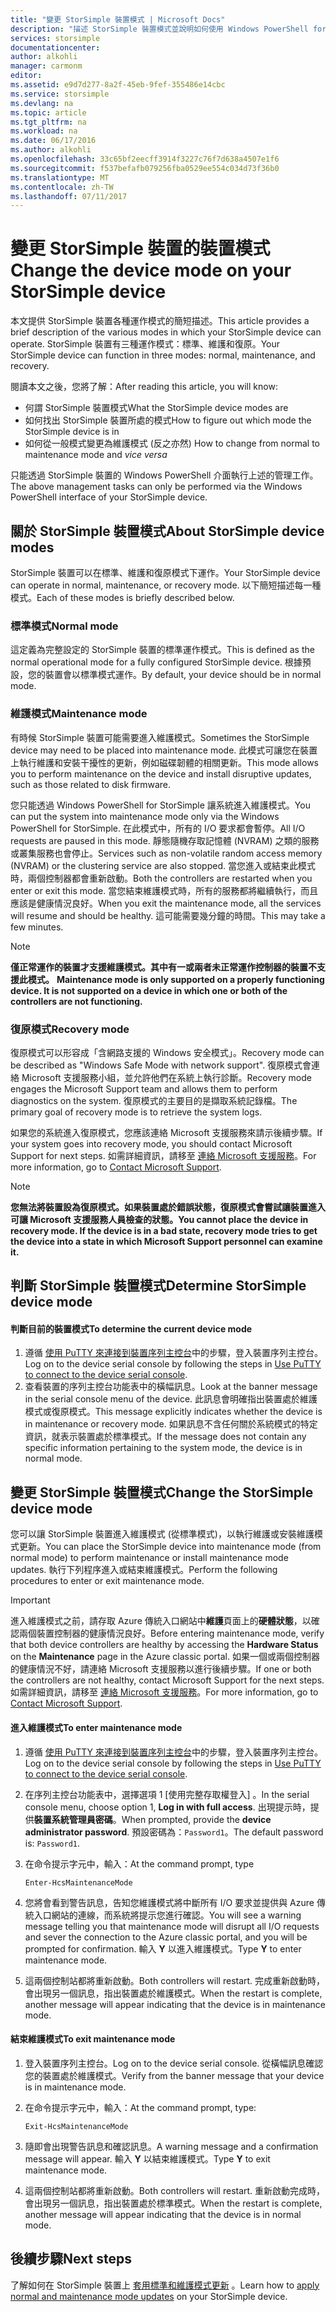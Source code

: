 ```yaml
---
title: "變更 StorSimple 裝置模式 | Microsoft Docs"
description: "描述 StorSimple 裝置模式並說明如何使用 Windows PowerShell for StorSimple 來變更裝置的模式。"
services: storsimple
documentationcenter: 
author: alkohli
manager: carmonm
editor: 
ms.assetid: e9d7d277-8a2f-45eb-9fef-355486e14cbc
ms.service: storsimple
ms.devlang: na
ms.topic: article
ms.tgt_pltfrm: na
ms.workload: na
ms.date: 06/17/2016
ms.author: alkohli
ms.openlocfilehash: 33c65bf2eecff3914f3227c76f7d638a4507e1f6
ms.sourcegitcommit: f537befafb079256fba0529ee554c034d73f36b0
ms.translationtype: MT
ms.contentlocale: zh-TW
ms.lasthandoff: 07/11/2017
---
```

# <a name="change-the-device-mode-on-your-storsimple-device"></a><span data-ttu-id="5bac1-103">變更 StorSimple 裝置的裝置模式</span><span class="sxs-lookup"><span data-stu-id="5bac1-103">Change the device mode on your StorSimple device</span></span>
<span data-ttu-id="5bac1-104">本文提供 StorSimple 裝置各種運作模式的簡短描述。</span><span class="sxs-lookup"><span data-stu-id="5bac1-104">This article provides a brief description of the various modes in which your StorSimple device can operate.</span></span> <span data-ttu-id="5bac1-105">StorSimple 裝置有三種運作模式：標準、維護和復原。</span><span class="sxs-lookup"><span data-stu-id="5bac1-105">Your StorSimple device can function in three modes: normal, maintenance, and recovery.</span></span> 

<span data-ttu-id="5bac1-106">閱讀本文之後，您將了解：</span><span class="sxs-lookup"><span data-stu-id="5bac1-106">After reading this article, you will know:</span></span>

* <span data-ttu-id="5bac1-107">何謂 StorSimple 裝置模式</span><span class="sxs-lookup"><span data-stu-id="5bac1-107">What the StorSimple device modes are</span></span>
* <span data-ttu-id="5bac1-108">如何找出 StorSimple 裝置所處的模式</span><span class="sxs-lookup"><span data-stu-id="5bac1-108">How to figure out which mode the StorSimple device is in</span></span>
* <span data-ttu-id="5bac1-109">如何從一般模式變更為維護模式 (反之亦然) </span><span class="sxs-lookup"><span data-stu-id="5bac1-109">How to change from normal to maintenance mode and *vice versa*</span></span>

<span data-ttu-id="5bac1-110">只能透過 StorSimple 裝置的 Windows PowerShell 介面執行上述的管理工作。</span><span class="sxs-lookup"><span data-stu-id="5bac1-110">The above management tasks can only be performed via the Windows PowerShell interface of your StorSimple device.</span></span>

## <a name="about-storsimple-device-modes"></a><span data-ttu-id="5bac1-111">關於 StorSimple 裝置模式</span><span class="sxs-lookup"><span data-stu-id="5bac1-111">About StorSimple device modes</span></span>
<span data-ttu-id="5bac1-112">StorSimple 裝置可以在標準、維護和復原模式下運作。</span><span class="sxs-lookup"><span data-stu-id="5bac1-112">Your StorSimple device can operate in normal, maintenance, or recovery mode.</span></span> <span data-ttu-id="5bac1-113">以下簡短描述每一種模式。</span><span class="sxs-lookup"><span data-stu-id="5bac1-113">Each of these modes is briefly described below.</span></span>

### <a name="normal-mode"></a><span data-ttu-id="5bac1-114">標準模式</span><span class="sxs-lookup"><span data-stu-id="5bac1-114">Normal mode</span></span>
<span data-ttu-id="5bac1-115">這定義為完整設定的 StorSimple 裝置的標準運作模式。</span><span class="sxs-lookup"><span data-stu-id="5bac1-115">This is defined as the normal operational mode for a fully configured StorSimple device.</span></span> <span data-ttu-id="5bac1-116">根據預設，您的裝置會以標準模式運作。</span><span class="sxs-lookup"><span data-stu-id="5bac1-116">By default, your device should be in normal mode.</span></span>

### <a name="maintenance-mode"></a><span data-ttu-id="5bac1-117">維護模式</span><span class="sxs-lookup"><span data-stu-id="5bac1-117">Maintenance mode</span></span>
<span data-ttu-id="5bac1-118">有時候 StorSimple 裝置可能需要進入維護模式。</span><span class="sxs-lookup"><span data-stu-id="5bac1-118">Sometimes the StorSimple device may need to be placed into maintenance mode.</span></span> <span data-ttu-id="5bac1-119">此模式可讓您在裝置上執行維護和安裝干擾性的更新，例如磁碟韌體的相關更新。</span><span class="sxs-lookup"><span data-stu-id="5bac1-119">This mode allows you to perform maintenance on the device and install disruptive updates, such as those related to disk firmware.</span></span>

<span data-ttu-id="5bac1-120">您只能透過 Windows PowerShell for StorSimple 讓系統進入維護模式。</span><span class="sxs-lookup"><span data-stu-id="5bac1-120">You can put the system into maintenance mode only via the Windows PowerShell for StorSimple.</span></span> <span data-ttu-id="5bac1-121">在此模式中，所有的 I/O 要求都會暫停。</span><span class="sxs-lookup"><span data-stu-id="5bac1-121">All I/O requests are paused in this mode.</span></span> <span data-ttu-id="5bac1-122">靜態隨機存取記憶體 (NVRAM) 之類的服務或叢集服務也會停止。</span><span class="sxs-lookup"><span data-stu-id="5bac1-122">Services such as non-volatile random access memory (NVRAM) or the clustering service are also stopped.</span></span> <span data-ttu-id="5bac1-123">當您進入或結束此模式時，兩個控制器都會重新啟動。</span><span class="sxs-lookup"><span data-stu-id="5bac1-123">Both the controllers are restarted when you enter or exit this mode.</span></span> <span data-ttu-id="5bac1-124">當您結束維護模式時，所有的服務都將繼續執行，而且應該是健康情況良好。</span><span class="sxs-lookup"><span data-stu-id="5bac1-124">When you exit the maintenance mode, all the services will resume and should be healthy.</span></span> <span data-ttu-id="5bac1-125">這可能需要幾分鐘的時間。</span><span class="sxs-lookup"><span data-stu-id="5bac1-125">This may take a few minutes.</span></span>

> [!NOTE]
> <span data-ttu-id="5bac1-126">**僅正常運作的裝置才支援維護模式。其中有一或兩者未正常運作控制器的裝置不支援此模式。**
> </span><span class="sxs-lookup"><span data-stu-id="5bac1-126">**Maintenance mode is only supported on a properly functioning device. It is not supported on a device in which one or both of the controllers are not functioning.**
</span></span></br>
> 
> 

### <a name="recovery-mode"></a><span data-ttu-id="5bac1-127">復原模式</span><span class="sxs-lookup"><span data-stu-id="5bac1-127">Recovery mode</span></span>
<span data-ttu-id="5bac1-128">復原模式可以形容成「含網路支援的 Windows 安全模式」。</span><span class="sxs-lookup"><span data-stu-id="5bac1-128">Recovery mode can be described as "Windows Safe Mode with network support".</span></span> <span data-ttu-id="5bac1-129">復原模式會連絡 Microsoft 支援服務小組，並允許他們在系統上執行診斷。</span><span class="sxs-lookup"><span data-stu-id="5bac1-129">Recovery mode engages the Microsoft Support team and allows them to perform diagnostics on the system.</span></span> <span data-ttu-id="5bac1-130">復原模式的主要目的是擷取系統記錄檔。</span><span class="sxs-lookup"><span data-stu-id="5bac1-130">The primary goal of recovery mode is to retrieve the system logs.</span></span>

<span data-ttu-id="5bac1-131">如果您的系統進入復原模式，您應該連絡 Microsoft 支援服務來請示後續步驟。</span><span class="sxs-lookup"><span data-stu-id="5bac1-131">If your system goes into recovery mode, you should contact Microsoft Support for next steps.</span></span> <span data-ttu-id="5bac1-132">如需詳細資訊，請移至 [連絡 Microsoft 支援服務](storsimple-contact-microsoft-support.md)。</span><span class="sxs-lookup"><span data-stu-id="5bac1-132">For more information, go to [Contact Microsoft Support](storsimple-contact-microsoft-support.md).</span></span>

> [!NOTE]
> <span data-ttu-id="5bac1-133">**您無法將裝置設為復原模式。如果裝置處於錯誤狀態，復原模式會嘗試讓裝置進入可讓 Microsoft 支援服務人員檢查的狀態。**</span><span class="sxs-lookup"><span data-stu-id="5bac1-133">**You cannot place the device in recovery mode. If the device is in a bad state, recovery mode tries to get the device into a state in which Microsoft Support personnel can examine it.**</span></span>
> 
> 

## <a name="determine-storsimple-device-mode"></a><span data-ttu-id="5bac1-134">判斷 StorSimple 裝置模式</span><span class="sxs-lookup"><span data-stu-id="5bac1-134">Determine StorSimple device mode</span></span>
#### <a name="to-determine-the-current-device-mode"></a><span data-ttu-id="5bac1-135">判斷目前的裝置模式</span><span class="sxs-lookup"><span data-stu-id="5bac1-135">To determine the current device mode</span></span>
1. <span data-ttu-id="5bac1-136">遵循 [使用 PuTTY 來連接到裝置序列主控台](storsimple-deployment-walkthrough.md#use-putty-to-connect-to-the-device-serial-console)中的步驟，登入裝置序列主控台。</span><span class="sxs-lookup"><span data-stu-id="5bac1-136">Log on to the device serial console by following the steps in [Use PuTTY to connect to the device serial console](storsimple-deployment-walkthrough.md#use-putty-to-connect-to-the-device-serial-console).</span></span>
2. <span data-ttu-id="5bac1-137">查看裝置的序列主控台功能表中的橫幅訊息。</span><span class="sxs-lookup"><span data-stu-id="5bac1-137">Look at the banner message in the serial console menu of the device.</span></span> <span data-ttu-id="5bac1-138">此訊息會明確指出裝置處於維護模式或復原模式。</span><span class="sxs-lookup"><span data-stu-id="5bac1-138">This message explicitly indicates whether the device is in maintenance or recovery mode.</span></span> <span data-ttu-id="5bac1-139">如果訊息不含任何關於系統模式的特定資訊，就表示裝置處於標準模式。</span><span class="sxs-lookup"><span data-stu-id="5bac1-139">If the message does not contain any specific information pertaining to the system mode, the device is in normal mode.</span></span>

## <a name="change-the-storsimple-device-mode"></a><span data-ttu-id="5bac1-140">變更 StorSimple 裝置模式</span><span class="sxs-lookup"><span data-stu-id="5bac1-140">Change the StorSimple device mode</span></span>
<span data-ttu-id="5bac1-141">您可以讓 StorSimple 裝置進入維護模式 (從標準模式)，以執行維護或安裝維護模式更新。</span><span class="sxs-lookup"><span data-stu-id="5bac1-141">You can place the StorSimple device into maintenance mode (from normal mode) to perform maintenance or install maintenance mode updates.</span></span> <span data-ttu-id="5bac1-142">執行下列程序進入或結束維護模式。</span><span class="sxs-lookup"><span data-stu-id="5bac1-142">Perform the following procedures to enter or exit maintenance mode.</span></span>

> [!IMPORTANT]
> <span data-ttu-id="5bac1-143">進入維護模式之前，請存取 Azure 傳統入口網站中**維護**頁面上的**硬體狀態**，以確認兩個裝置控制器的健康情況良好。</span><span class="sxs-lookup"><span data-stu-id="5bac1-143">Before entering maintenance mode, verify that both device controllers are healthy by accessing the **Hardware Status** on the **Maintenance** page in the Azure classic portal.</span></span> <span data-ttu-id="5bac1-144">如果一個或兩個控制器的健康情況不好，請連絡 Microsoft 支援服務以進行後續步驟。</span><span class="sxs-lookup"><span data-stu-id="5bac1-144">If one or both the controllers are not healthy, contact Microsoft Support for the next steps.</span></span> <span data-ttu-id="5bac1-145">如需詳細資訊，請移至 [連絡 Microsoft 支援服務](storsimple-contact-microsoft-support.md)。</span><span class="sxs-lookup"><span data-stu-id="5bac1-145">For more information, go to [Contact Microsoft Support](storsimple-contact-microsoft-support.md).</span></span>
> 
> 

#### <a name="to-enter-maintenance-mode"></a><span data-ttu-id="5bac1-146">進入維護模式</span><span class="sxs-lookup"><span data-stu-id="5bac1-146">To enter maintenance mode</span></span>
1. <span data-ttu-id="5bac1-147">遵循 [使用 PuTTY 來連接到裝置序列主控台](storsimple-deployment-walkthrough.md#use-putty-to-connect-to-the-device-serial-console)中的步驟，登入裝置序列主控台。</span><span class="sxs-lookup"><span data-stu-id="5bac1-147">Log on to the device serial console by following the steps in [Use PuTTY to connect to the device serial console](storsimple-deployment-walkthrough.md#use-putty-to-connect-to-the-device-serial-console).</span></span>
2. <span data-ttu-id="5bac1-148">在序列主控台功能表中，選擇選項 1 [使用完整存取權登入] 。</span><span class="sxs-lookup"><span data-stu-id="5bac1-148">In the serial console menu, choose option 1, **Log in with full access**.</span></span> <span data-ttu-id="5bac1-149">出現提示時，提供**裝置系統管理員密碼**。</span><span class="sxs-lookup"><span data-stu-id="5bac1-149">When prompted, provide the **device administrator password**.</span></span> <span data-ttu-id="5bac1-150">預設密碼為：`Password1`。</span><span class="sxs-lookup"><span data-stu-id="5bac1-150">The default password is: `Password1`.</span></span>
3. <span data-ttu-id="5bac1-151">在命令提示字元中，輸入：</span><span class="sxs-lookup"><span data-stu-id="5bac1-151">At the command prompt, type</span></span> 
   
    `Enter-HcsMaintenanceMode`
4. <span data-ttu-id="5bac1-152">您將會看到警告訊息，告知您維護模式將中斷所有 I/O 要求並提供與 Azure 傳統入口網站的連線，而系統將提示您進行確認。</span><span class="sxs-lookup"><span data-stu-id="5bac1-152">You will see a warning message telling you that maintenance mode will disrupt all I/O requests and sever the connection to the Azure classic portal, and you will be prompted for confirmation.</span></span> <span data-ttu-id="5bac1-153">輸入 **Y** 以進入維護模式。</span><span class="sxs-lookup"><span data-stu-id="5bac1-153">Type **Y** to enter maintenance mode.</span></span>
5. <span data-ttu-id="5bac1-154">這兩個控制站都將重新啟動。</span><span class="sxs-lookup"><span data-stu-id="5bac1-154">Both controllers will restart.</span></span> <span data-ttu-id="5bac1-155">完成重新啟動時，會出現另一個訊息，指出裝置處於維護模式。</span><span class="sxs-lookup"><span data-stu-id="5bac1-155">When the restart is complete, another message will appear indicating that the device is in maintenance mode.</span></span>

#### <a name="to-exit-maintenance-mode"></a><span data-ttu-id="5bac1-156">結束維護模式</span><span class="sxs-lookup"><span data-stu-id="5bac1-156">To exit maintenance mode</span></span>
1. <span data-ttu-id="5bac1-157">登入裝置序列主控台。</span><span class="sxs-lookup"><span data-stu-id="5bac1-157">Log on to the device serial console.</span></span> <span data-ttu-id="5bac1-158">從橫幅訊息確認您的裝置處於維護模式。</span><span class="sxs-lookup"><span data-stu-id="5bac1-158">Verify from the banner message that your device is in maintenance mode.</span></span>
2. <span data-ttu-id="5bac1-159">在命令提示字元中，輸入：</span><span class="sxs-lookup"><span data-stu-id="5bac1-159">At the command prompt, type:</span></span>
   
    `Exit-HcsMaintenanceMode`
3. <span data-ttu-id="5bac1-160">隨即會出現警告訊息和確認訊息。</span><span class="sxs-lookup"><span data-stu-id="5bac1-160">A warning message and a confirmation message will appear.</span></span> <span data-ttu-id="5bac1-161">輸入 **Y** 以結束維護模式。</span><span class="sxs-lookup"><span data-stu-id="5bac1-161">Type **Y** to exit maintenance mode.</span></span>
4. <span data-ttu-id="5bac1-162">這兩個控制站都將重新啟動。</span><span class="sxs-lookup"><span data-stu-id="5bac1-162">Both controllers will restart.</span></span> <span data-ttu-id="5bac1-163">重新啟動完成時，會出現另一個訊息，指出裝置處於標準模式。</span><span class="sxs-lookup"><span data-stu-id="5bac1-163">When the restart is complete, another message will appear indicating that the device is in normal mode.</span></span>

## <a name="next-steps"></a><span data-ttu-id="5bac1-164">後續步驟</span><span class="sxs-lookup"><span data-stu-id="5bac1-164">Next steps</span></span>
<span data-ttu-id="5bac1-165">了解如何在 StorSimple 裝置上 [套用標準和維護模式更新](storsimple-update-device.md) 。</span><span class="sxs-lookup"><span data-stu-id="5bac1-165">Learn how to [apply normal and maintenance mode updates](storsimple-update-device.md) on your StorSimple device.</span></span>

